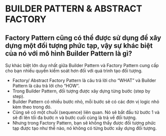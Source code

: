 
# BUILDER PATTERN & ABSTRACT FACTORY
## Factory Pattern cũng có thể được sử dụng để xây dựng một đối tượng phức tạp, vậy sự khác biệt của nó với mô hình Builder Pattern là gì?
Sự khác biệt lớn duy nhất giữa Builder Pattern và Factory Pattern cung cấp cho bạn nhiều quyền kiểm soát hơn đối với quá trình tạo đối tượng.

* Factory/ Abstract Factory Pattern là câu trả lời cho “WHAT” và Builder Pattern là câu trả lời cho “HOW“.
* Trong Builder Pattern, đối tượng được xây dựng từng bước (step by step).
* Builder Pattern có nhiều bước nhỏ, mỗi bước sẽ có các đơn vị logic nhỏ kèm theo trong đó.
* Cũng sẽ có một chuỗi (sequence) liên quan. Nó sẽ bắt đầu từ bước 1 và sẽ đi lên tối đa bước n và bước cuối cùng là trả về đối tượng.
* Nhưng trong Factory Pattern, bạn sẽ không thấy được đối tượng phức tạp được tạo như thế nào, nó không có từng bước xây dựng đối tượng.
